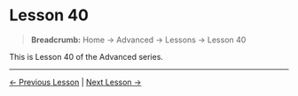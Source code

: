 # Lesson 40

> **Breadcrumb:** Home → Advanced → Lessons → Lesson 40

This is Lesson 40 of the Advanced series.

---

[← Previous Lesson](lesson_39.md) | [Next Lesson →](lesson_41.md)
